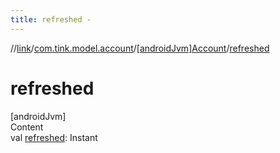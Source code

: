 ```yaml
---
title: refreshed -
---
```

//[link](../../index.md)/[com.tink.model.account](../index.md)/[[androidJvm]Account](index.md)/[refreshed](refreshed.md)



# refreshed  
[androidJvm]  
Content  
val [refreshed](refreshed.md): Instant  



